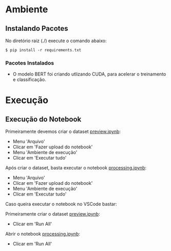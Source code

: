 # Ambiente 

## Instalando Pacotes

No diretório raiz (./) execute o comando abaixo:

```
$ pip install -r requirements.txt
```

### Pacotes Instalados

* O modelo BERT foi criando utlizando CUDA, para acelerar o treinamento e classificação. 

# Execução

## Execução do Notebook

Primeiramente devemos criar o dataset [preview.ipynb](https://github.com/charlesluizmendes/NLP/blob/imdb/src/preview.ipynb):

- Menu 'Arquivo'
- Clicar em 'Fazer upload do notebook'
- Menu 'Ambiente de execução'
- Clicar em 'Executar tudo'

Após criar o dataset, basta executar o notebook [processing.ipynb](https://github.com/charlesluizmendes/NLP/blob/imdb/src/processing.ipynb):

- Menu 'Arquivo'
- Clicar em 'Fazer upload do notebook'
- Menu 'Ambiente de execução'
- Clicar em 'Executar tudo'

Caso queira executar o notebook no VSCode bastar:

Primeiramente criar o dataset [preview.ipynb](https://github.com/charlesluizmendes/NLP/blob/imdb/src/preview.ipynb):

- Clicar em 'Run All'

Abrir o notebook [processing.ipynb](https://github.com/charlesluizmendes/NLP/blob/imdb/src/processing.ipynb):

- Clicar em 'Run All'